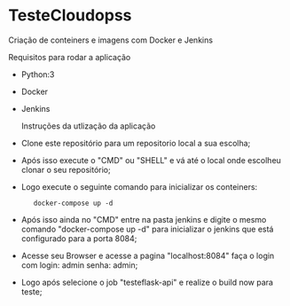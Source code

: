 # TesteCloudopss
Criação de conteiners e imagens com Docker e Jenkins

   Requisitos para rodar a aplicação
   
- Python:3
- Docker
- Jenkins

   Instruções da utlização da aplicação
   
- Clone este repositório para um repositorio local a sua escolha;
- Após isso execute o "CMD" ou "SHELL" e vá até o local onde escolheu clonar o seu repositório;

- Logo execute o seguinte comando para inicializar os conteiners:
 
		 docker-compose up -d

- Após isso ainda no "CMD" entre na pasta jenkins e digite o mesmo comando "docker-compose up -d" para inicializar o jenkins que está configurado para a porta 8084;

- Acesse seu Browser e acesse a pagina "localhost:8084" faça o login com login: admin senha: admin;

- Logo após selecione o job "testeflask-api" e realize o build now para teste;
